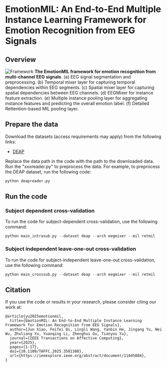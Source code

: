 # EmotionMIL: An End-to-End Multiple Instance Learning Framework for Emotion Recognition from EEG Signals

## Overview

![Framework](https://github.com/yuty2009/emotionmil/blob/main/figures/framework.png)
**The EmotionMIL framework for emotion recognition from multi-channel EEG signals**. (a) EEG signal segmentation and preprocessing. (b) Temporal mixer layer for capturing temporal dependencies within EEG segments. (c) Spatial mixer layer for capturing spatial dependencies between EEG channels. (d) EEGMixer for instance feature extraction. (e) Multiple instance pooling layer for aggregating instance features and predicting the overall emotion label. (f) Detailed Rettention-based MIL pooling layer.

## Prepare the data

Download the datasets (access requirements may apply) from the following links:

- [DEAP](https://www.eecs.qmul.ac.uk/mmv/datasets/deap/)

Replace the data path in the code with the path to the downloaded data. Run the "xxxreader.py" to preprocess the data. For example, to preprocess the DEAP dataset, run the following code:

```python
python deapreader.py
```

## Run the code

### Subject dependent cross-validation

To run the code for subject-dependent cross-validation, use the following command:

```python
python main_intrasub.py --dataset deap --arch eegmixer --mil retmil
```

### Subject independent leave-one-out cross-validation

To run the code for subject-independent leave-one-out cross-validation, use the following command:

```python
python main_crosssub.py --dataset deap --arch eegmixer --mil retmil
```

## Citation

If you use the code or results in your research, please consider citing our work at:

```
@article{yu2025emotionmil,
  title={EmotionMIL: An End-to-End Multiple Instance Learning Framework for Emotion Recognition from EEG Signals},
  author={Jun Xiao, Feifei Qi, Lingli Wang, Yanbin He, Jingang Yu, Wei Wu, Zhuliang Yu, Yuanqing Li, Zhenghui Gu, Tianyou Yu},
  journal={IEEE Transactions on Affective Computing},
  year={2025},
  pages={1-17},
  doi={10.1109/TAFFC.2025.3581388},
  url={https://ieeexplore.ieee.org/abstract/document/11045084},
}
```